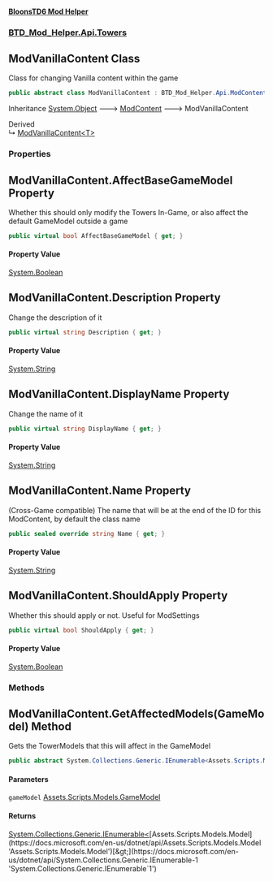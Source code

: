 #### [BloonsTD6 Mod Helper](index.md 'index')
### [BTD_Mod_Helper.Api.Towers](index.md#BTD_Mod_Helper.Api.Towers 'BTD_Mod_Helper.Api.Towers')

## ModVanillaContent Class

Class for changing Vanilla content within the game

```csharp
public abstract class ModVanillaContent : BTD_Mod_Helper.Api.ModContent
```

Inheritance [System.Object](https://docs.microsoft.com/en-us/dotnet/api/System.Object 'System.Object') &#129106; [ModContent](BTD_Mod_Helper.Api.ModContent.md 'BTD_Mod_Helper.Api.ModContent') &#129106; ModVanillaContent

Derived  
&#8627; [ModVanillaContent&lt;T&gt;](BTD_Mod_Helper.Api.Towers.ModVanillaContent_T_.md 'BTD_Mod_Helper.Api.Towers.ModVanillaContent<T>')
### Properties

<a name='BTD_Mod_Helper.Api.Towers.ModVanillaContent.AffectBaseGameModel'></a>

## ModVanillaContent.AffectBaseGameModel Property

Whether this should only modify the Towers In-Game, or also affect the default GameModel outside a game

```csharp
public virtual bool AffectBaseGameModel { get; }
```

#### Property Value
[System.Boolean](https://docs.microsoft.com/en-us/dotnet/api/System.Boolean 'System.Boolean')

<a name='BTD_Mod_Helper.Api.Towers.ModVanillaContent.Description'></a>

## ModVanillaContent.Description Property

Change the description of it

```csharp
public virtual string Description { get; }
```

#### Property Value
[System.String](https://docs.microsoft.com/en-us/dotnet/api/System.String 'System.String')

<a name='BTD_Mod_Helper.Api.Towers.ModVanillaContent.DisplayName'></a>

## ModVanillaContent.DisplayName Property

Change the name of it

```csharp
public virtual string DisplayName { get; }
```

#### Property Value
[System.String](https://docs.microsoft.com/en-us/dotnet/api/System.String 'System.String')

<a name='BTD_Mod_Helper.Api.Towers.ModVanillaContent.Name'></a>

## ModVanillaContent.Name Property

(Cross-Game compatible) The name that will be at the end of the ID for this ModContent, by default the class name

```csharp
public sealed override string Name { get; }
```

#### Property Value
[System.String](https://docs.microsoft.com/en-us/dotnet/api/System.String 'System.String')

<a name='BTD_Mod_Helper.Api.Towers.ModVanillaContent.ShouldApply'></a>

## ModVanillaContent.ShouldApply Property

Whether this should apply or not. Useful for ModSettings

```csharp
public virtual bool ShouldApply { get; }
```

#### Property Value
[System.Boolean](https://docs.microsoft.com/en-us/dotnet/api/System.Boolean 'System.Boolean')
### Methods

<a name='BTD_Mod_Helper.Api.Towers.ModVanillaContent.GetAffectedModels(Assets.Scripts.Models.GameModel)'></a>

## ModVanillaContent.GetAffectedModels(GameModel) Method

Gets the TowerModels that this will affect in the GameModel

```csharp
public abstract System.Collections.Generic.IEnumerable<Assets.Scripts.Models.Model> GetAffectedModels(Assets.Scripts.Models.GameModel gameModel);
```
#### Parameters

<a name='BTD_Mod_Helper.Api.Towers.ModVanillaContent.GetAffectedModels(Assets.Scripts.Models.GameModel).gameModel'></a>

`gameModel` [Assets.Scripts.Models.GameModel](https://docs.microsoft.com/en-us/dotnet/api/Assets.Scripts.Models.GameModel 'Assets.Scripts.Models.GameModel')

#### Returns
[System.Collections.Generic.IEnumerable&lt;](https://docs.microsoft.com/en-us/dotnet/api/System.Collections.Generic.IEnumerable-1 'System.Collections.Generic.IEnumerable`1')[Assets.Scripts.Models.Model](https://docs.microsoft.com/en-us/dotnet/api/Assets.Scripts.Models.Model 'Assets.Scripts.Models.Model')[&gt;](https://docs.microsoft.com/en-us/dotnet/api/System.Collections.Generic.IEnumerable-1 'System.Collections.Generic.IEnumerable`1')